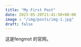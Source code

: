 ```yaml
---
title: "My First Post"
date: 2023-05-20T21:41:58+08:00
image : "/img/posts/img-1.jpg"
draft: false
---
```


这是fengmot 的官网。
